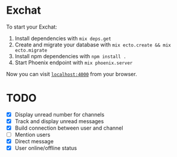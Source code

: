 # Exchat

To start your Exchat:

  1. Install dependencies with `mix deps.get`
  2. Create and migrate your database with `mix ecto.create && mix ecto.migrate`
  3. Install npm dependencies with `npm install .`
  4. Start Phoenix endpoint with `mix phoenix.server`

Now you can visit [`localhost:4000`](http://localhost:4000) from your browser.

# TODO

- [x] Display unread number for channels
- [x] Track and display unread messages
- [x] Build connection between user and channel
- [ ] Mention users
- [x] Direct message
- [x] User online/offline status
